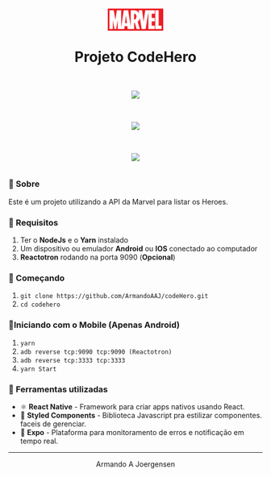 <h1 align="center">
  <p><img src='./assets/logo.png' height="44"></p>
  <p>Projeto CodeHero</p>
</h1>

<h1 align="center">
  <p align="center">
    <p><img src='./assets/one.png' height="44"></p>
    <p><img src='./assets/two.png' height="44"></p>
    <p><img src='./assets/three.png' height="44"></p>
  </p>
</h1>


### 📜 Sobre
Este é um projeto utilizando a API da Marvel para listar os Heroes. 

### 🔽 Requisitos
1. Ter o **NodeJs** e o **Yarn** instalado
3. Um dispositivo ou emulador **Android** ou **IOS** conectado ao computador
3. **Reactotron** rodando na porta 9090 (**Opcional**)

### :rocket: Começando
1. ``git clone https://github.com/ArmandoAAJ/codeHero.git``
2. ``cd codehero``


### 📱Iniciando com o Mobile (Apenas Android)
1. ``yarn``
2. ``adb reverse tcp:9090 tcp:9090 (Reactotron)``
3. ``adb reverse tcp:3333 tcp:3333``
4. ``yarn Start``

### 🧰  Ferramentas utilizadas
- ⚛️ **React Native** - Framework para criar apps nativos usando React.
- 💅 **Styled Components** - Biblioteca Javascript pra estilizar componentes.
faceis de gerenciar.
- 📛 **Expo** - Plataforma para monitoramento de erros e notificação em tempo real.

<hr>
<p align="center"> Armando A Joergensen </p>
